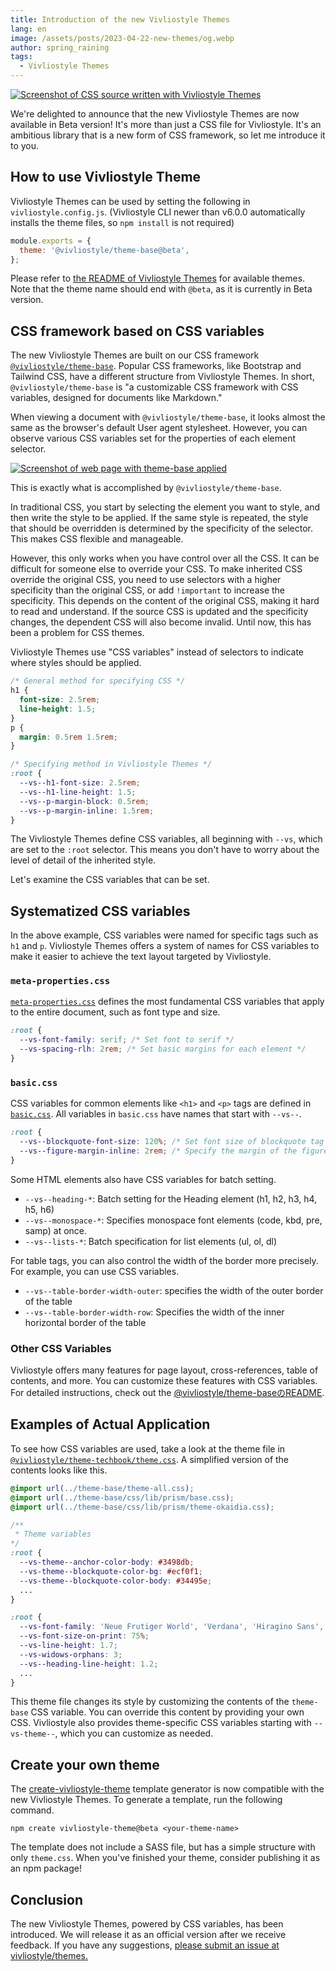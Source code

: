 ```yaml
---
title: Introduction of the new Vivliostyle Themes
lang: en
image: /assets/posts/2023-04-22-new-themes/og.webp
author: spring_raining
tags:
  - Vivliostyle Themes
---
```


[![Screenshot of CSS source written with Vivliostyle Themes](/assets/posts/2023-04-22-new-themes/og.webp)](/assets/posts/2023-04-22-new-themes/og.webp)

We're delighted to announce that the new Vivliostyle Themes are now available in Beta version! It's more than just a CSS file for Vivliostyle. It's an ambitious library that is a new form of CSS framework, so let me introduce it to you.

## How to use Vivliostyle Theme

Vivliostyle Themes can be used by setting the following in `vivliostyle.config.js`. (Vivliostyle CLI newer than v6.0.0 automatically installs the theme files, so `npm install` is not required)

```js
module.exports = {
  theme: '@vivliostyle/theme-base@beta',
};
```

Please refer to [the README of Vivliostyle Themes](https://github.com/vivliostyle/themes) for available themes. Note that the theme name should end with `@beta`, as it is currently in Beta version.

## CSS framework based on CSS variables

The new Vivliostyle Themes are built on our CSS framework [`@vivliostyle/theme-base`](https://github.com/vivliostyle/themes/tree/main/packages/%40vivliostyle/theme-base). Popular CSS frameworks, like Bootstrap and Tailwind CSS, have a different structure from Vivliostyle Themes. In short, `@vivliostyle/theme-base` is "a customizable CSS framework with CSS variables, designed for documents like Markdown."

When viewing a document with `@vivliostyle/theme-base`, it looks almost the same as the browser's default User agent stylesheet. However, you can observe various CSS variables set for the properties of each element selector.

[![Screenshot of web page with theme-base applied](/assets/posts/2023-04-22-new-themes/fig-1.webp)](/assets/posts/2023-04-22-new-themes/fig-1.webp)

This is exactly what is accomplished by `@vivliostyle/theme-base`.

In traditional CSS, you start by selecting the element you want to style, and then write the style to be applied. If the same style is repeated, the style that should be overridden is determined by the specificity of the selector. This makes CSS flexible and manageable. 

However, this only works when you have control over all the CSS. It can be difficult for someone else to override your CSS. To make inherited CSS override the original CSS, you need to use selectors with a higher specificity than the original CSS, or add `!important` to increase the specificity. This depends on the content of the original CSS, making it hard to read and understand. If the source CSS is updated and the specificity changes, the dependent CSS will also become invalid. Until now, this has been a problem for CSS themes.

Vivliostyle Themes use "CSS variables" instead of selectors to indicate where styles should be applied.

```css
/* General method for specifying CSS */
h1 {
  font-size: 2.5rem;
  line-height: 1.5;
}
p {
  margin: 0.5rem 1.5rem;
}

/* Specifying method in Vivliostyle Themes */
:root {
  --vs--h1-font-size: 2.5rem;
  --vs--h1-line-height: 1.5;
  --vs--p-margin-block: 0.5rem;
  --vs--p-margin-inline: 1.5rem;
}
```

The Vivliostyle Themes define CSS variables, all beginning with `--vs`, which are set to the `:root` selector. This means you don't have to worry about the level of detail of the inherited style.

Let's examine the CSS variables that can be set.

## Systematized CSS variables

In the above example, CSS variables were named for specific tags such as `h1` and `p`. Vivliostyle Themes offers a system of names for CSS variables to make it easier to achieve the text layout targeted by Vivliostyle.

### `meta-properties.css`

[`meta-properties.css`](https://github.com/vivliostyle/themes/blob/6b516234280c1eb8e5fbce1a63ba9688cc02e72f/packages/%40vivliostyle/theme-base/css/common/meta-properties.css) defines the most fundamental CSS variables that apply to the entire document, such as font type and size.

```css
:root {
  --vs-font-family: serif; /* Set font to serif */
  --vs-spacing-rlh: 2rem; /* Set basic margins for each element */
}
```

### `basic.css`

CSS variables for common elements like `<h1>` and `<p>` tags are defined in [`basic.css`](https://github.com/vivliostyle/themes/blob/6b516234280c1eb8e5fbce1a63ba9688cc02e72f/packages/%40vivliostyle/theme-base/css/common/basic.css). All variables in `basic.css` have names that start with `--vs--`.

```css
:root {
  --vs--blockquote-font-size: 120%; /* Set font size of blockquote tag to 120%. */
  --vs--figure-margin-inline: 2rem; /* Specify the margin of the figure tag in the inline direction */ 
}
```

Some HTML elements also have CSS variables for batch setting.

* `--vs--heading-*`: Batch setting for the Heading element (h1, h2, h3, h4, h5, h6)
* `--vs--monospace-*`: Specifies monospace font elements (code, kbd, pre, samp) at once.
* `--vs--lists-*`: Batch specification for list elements (ul, ol, dl)

For table tags, you can also control the width of the border more precisely. For example, you can use CSS variables.

* `--vs--table-border-width-outer`: specifies the width of the outer border of the table
* `--vs--table-border-width-row`: Specifies the width of the inner horizontal border of the table

### Other CSS Variables

Vivliostyle offers many features for page layout, cross-references, table of contents, and more. You can customize these features with CSS variables. For detailed instructions, check out the [@vivliostyle/theme-baseのREADME](https://github.com/vivliostyle/themes/tree/main/packages/%40vivliostyle/theme-base).

## Examples of Actual Application

To see how CSS variables are used, take a look at the theme file in [`@vivliostyle/theme-techbook/theme.css`](https://github.com/vivliostyle/themes/blob/main/packages/%40vivliostyle/theme-techbook/theme.css). A simplified version of the contents looks like this.


```css
@import url(../theme-base/theme-all.css);
@import url(../theme-base/css/lib/prism/base.css);
@import url(../theme-base/css/lib/prism/theme-okaidia.css);

/**
 * Theme variables
*/
:root {
  --vs-theme--anchor-color-body: #3498db;
  --vs-theme--blockquote-color-bg: #ecf0f1;
  --vs-theme--blockquote-color-body: #34495e;
  ...
}

:root {
  --vs-font-family: 'Neue Frutiger World', 'Verdana', 'Hiragino Sans', sans-serif;
  --vs-font-size-on-print: 75%;
  --vs-line-height: 1.7;
  --vs-widows-orphans: 3;
  --vs--heading-line-height: 1.2;
  ...
}
```

This theme file changes its style by customizing the contents of the `theme-base` CSS variable. You can override this content by providing your own CSS. Vivliostyle also provides theme-specific CSS variables starting with `--vs-theme--`, which you can customize as needed.

## Create your own theme

The [create-vivliostyle-theme](https://github.com/vivliostyle/themes/tree/main/packages/create-vivliostyle-theme) template generator is now compatible with the new Vivliostyle Themes. To generate a template, run the following command.

```
npm create vivliostyle-theme@beta <your-theme-name>
```

The template does not include a SASS file, but has a simple structure with only `theme.css`. When you've finished your theme, consider publishing it as an npm package!

## Conclusion

The new Vivliostyle Themes, powered by CSS variables, has been introduced. We will release it as an official version after we receive feedback. If you have any suggestions, [please submit an issue at vivliostyle/themes.](https://github.com/vivliostyle/themes/issues/new)
